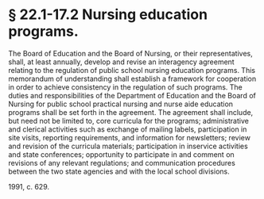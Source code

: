 # § 22.1-17.2 Nursing education programs.

<p>The Board of Education and the Board of Nursing, or their representatives, shall, at least annually, develop and revise an interagency agreement relating to the regulation of public school nursing education programs. This memorandum of understanding shall establish a framework for cooperation in order to achieve consistency in the regulation of such programs. The duties and responsibilities of the Department of Education and the Board of Nursing for public school practical nursing and nurse aide education programs shall be set forth in the agreement. The agreement shall include, but need not be limited to, core curricula for the programs; administrative and clerical activities such as exchange of mailing labels, participation in site visits, reporting requirements, and information for newsletters; review and revision of the curricula materials; participation in inservice activities and state conferences; opportunity to participate in and comment on revisions of any relevant regulations; and communication procedures between the two state agencies and with the local school divisions.</p><p>1991, c. 629.</p>